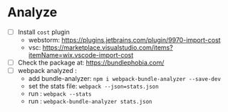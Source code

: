 # Analyze


 
 - [ ] Install `cost` plugin 
   - webstorm: https://plugins.jetbrains.com/plugin/9970-import-cost
   - vsc: https://marketplace.visualstudio.com/items?itemName=wix.vscode-import-cost
 - [ ] Check the package at:  https://bundlephobia.com/
 - [ ] webpack analyzed : 
   - add bundle-analyzer: `npm i webpack-bundle-analyzer --save-dev`
   - set the stats file: `webpack --json=stats.json`
   - run : `webpack --stats`
   - run : `webpack-bundle-analyzer stats.json`

